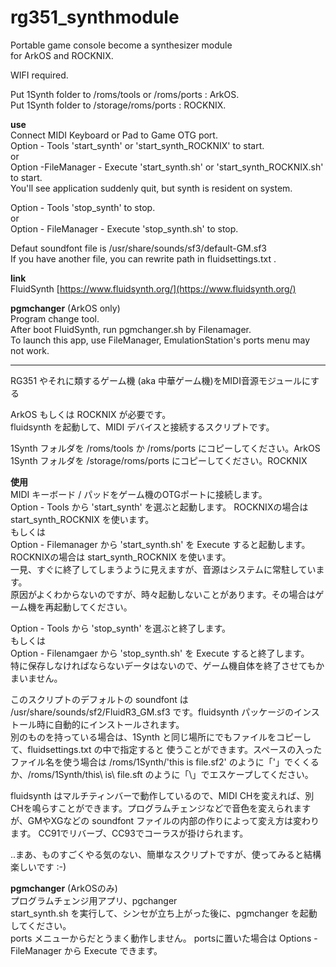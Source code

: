 # rg351_synthmodule
Portable game console become a synthesizer module  
for ArkOS and ROCKNIX.  

WIFI required.  

Put 1Synth folder to /roms/tools or /roms/ports : ArkOS.  
Put 1Synth folder to /storage/roms/ports : ROCKNIX.  
   
**use**  
Connect MIDI Keyboard or Pad to Game OTG port.  
Option - Tools 'start_synth' or 'start_synth_ROCKNIX' to start.  
or  
Option -FileManager - Execute 'start_synth.sh' or 'start_synth_ROCKNIX.sh' to start.  
You'll see application suddenly quit, but synth is resident on system.

  
Option - Tools 'stop_synth' to stop.  
or  
Option - FileManager - Execute 'stop_synth.sh' to stop.  
  
Defaut soundfont file is /usr/share/sounds/sf3/default-GM.sf3  
If you have another file, you can rewrite path in fluidsettings.txt .  

**link**  
FluidSynth [https://www.fluidsynth.org/](https://www.fluidsynth.org/)  
  
  
**pgmchanger** (ArkOS only)  
Program change tool.  
After boot FluidSynth, run pgmchanger.sh by Filenamager.  
To launch this app, use FileManager, EmulationStation's ports menu may not work.  
  
----
RG351 やそれに類するゲーム機 (aka 中華ゲーム機)をMIDI音源モジュールにする  
  
ArkOS もしくは ROCKNIX が必要です。  
fluidsynth を起動して、MIDI デバイスと接続するスクリプトです。  
  
1Synth フォルダを /roms/tools か /roms/ports にコピーしてください。ArkOS  
1Synth フォルダを /storage/roms/ports にコピーしてください。ROCKNIX  
    
**使用**  
MIDI キーボード / パッドをゲーム機のOTGポートに接続します。  
Option - Tools から 'start_synth' を選ぶと起動します。 ROCKNIXの場合は start_synth_ROCKNIX を使います。    
もしくは  
Option - Filemanager から 'start_synth.sh' を Execute すると起動します。 ROCKNIXの場合は start_synth_ROCKNIX を使います。    
一見、すぐに終了してしまうように見えますが、音源はシステムに常駐しています。  
原因がよくわからないのですが、時々起動しないことがあります。その場合はゲーム機を再起動してください。  

Option - Tools から 'stop_synth' を選ぶと終了します。  
もしくは  
Option - Filenamgaer から 'stop_synth.sh' を Execute すると終了します。  
特に保存しなければならないデータはないので、ゲーム機自体を終了させてもかまいません。  

このスクリプトのデフォルトの soundfont は /usr/share/sounds/sf2/FluidR3_GM.sf3 です。fluidsynth パッケージのインストール時に自動的にインストールされます。  
別のものを持っている場合は、1Synth と同じ場所にでもファイルをコピーして、fluidsettings.txt の中で指定すると
使うことができます。スペースの入ったファイル名を使う場合は /roms/1Synth/'this is file.sf2' のように「'」でくくるか、/roms/1Synth/this\ is\ file.sft のように「\」でエスケープしてください。  

fluidsynth はマルチティンバーで動作しているので、MIDI CHを変えれば、別CHを鳴らすことができます。プログラムチェンジなどで音色を変えられますが、GMやXGなどの soundfont ファイルの内部の作りによって変え方は変わります。 CC91でリバーブ、CC93でコーラスが掛けられます。  


..まあ、ものすごくやる気のない、簡単なスクリプトですが、使ってみると結構楽しいです :-)  
  
**pgmchanger** (ArkOSのみ)  
プログラムチェンジ用アプリ、pgchanger  
start_synth.sh を実行して、シンセが立ち上がった後に、pgmchanger を起動してください。  
ports メニューからだとうまく動作しません。  portsに置いた場合は Options -FileManager から Execute できます。  
